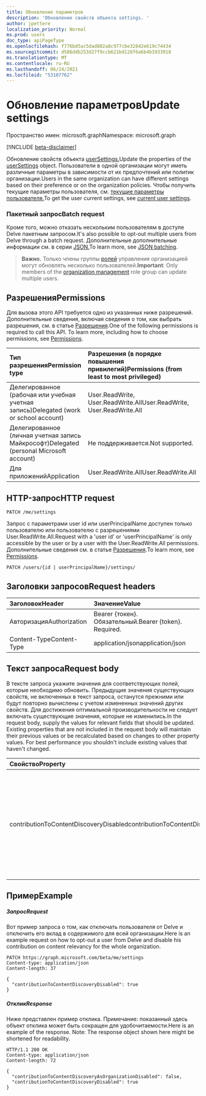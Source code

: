 ```yaml
---
title: Обновление параметров
description: 'Обновление свойств объекта settings. '
author: jpettere
localization_priority: Normal
ms.prod: users
doc_type: apiPageType
ms.openlocfilehash: f776bd5ac5dad802a8c977cbe32842e619c74434
ms.sourcegitcommit: d586ddb253d27f9ccb621bd128f6a6b4b1933918
ms.translationtype: MT
ms.contentlocale: ru-RU
ms.lasthandoff: 06/24/2021
ms.locfileid: "53107762"
---
```

# <a name="update-settings"></a><span data-ttu-id="233bc-103">Обновление параметров</span><span class="sxs-lookup"><span data-stu-id="233bc-103">Update settings</span></span>

<span data-ttu-id="233bc-104">Пространство имен: microsoft.graph</span><span class="sxs-lookup"><span data-stu-id="233bc-104">Namespace: microsoft.graph</span></span>

[!INCLUDE [beta-disclaimer](../../includes/beta-disclaimer.md)]

<span data-ttu-id="233bc-105">Обновление свойств объекта [userSettings.](../resources/usersettings.md)</span><span class="sxs-lookup"><span data-stu-id="233bc-105">Update the properties of the [userSettings](../resources/usersettings.md) object.</span></span> <span data-ttu-id="233bc-106">Пользователи в одной организации могут иметь различные параметры в зависимости от их предпочтений или политик организации.</span><span class="sxs-lookup"><span data-stu-id="233bc-106">Users in the same organization can have different settings based on their preference or on the organization policies.</span></span> <span data-ttu-id="233bc-107">Чтобы получить текущие параметры пользователя, см. [текущие параметры пользователя.](usersettings-get.md)</span><span class="sxs-lookup"><span data-stu-id="233bc-107">To get the user current settings, see [current user settings](usersettings-get.md).</span></span> 


### <a name="batch-request"></a><span data-ttu-id="233bc-108">Пакетный запрос</span><span class="sxs-lookup"><span data-stu-id="233bc-108">Batch request</span></span>

<span data-ttu-id="233bc-109">Кроме того, можно отказать нескольким пользователям в доступе Delve пакетным запросом.</span><span class="sxs-lookup"><span data-stu-id="233bc-109">It's also possible to opt-out multiple users from Delve through a batch request.</span></span>
<span data-ttu-id="233bc-110">Дополнительные дополнительные информации см. в серии [JSON.](/graph/json-batching)</span><span class="sxs-lookup"><span data-stu-id="233bc-110">To learn more, see [JSON batching](/graph/json-batching).</span></span>

><span data-ttu-id="233bc-111">**Важно.** Только члены группы [ролей](https://support.office.com/article/permissions-in-the-office-365-security-compliance-center-d10608af-7934-490a-818e-e68f17d0e9c1?ui=en-US&rs=en-US&ad=US) управления организацией могут обновлять несколько пользователей.</span><span class="sxs-lookup"><span data-stu-id="233bc-111">**Important**: Only members of the [organization management](https://support.office.com/article/permissions-in-the-office-365-security-compliance-center-d10608af-7934-490a-818e-e68f17d0e9c1?ui=en-US&rs=en-US&ad=US) role group can update multiple users.</span></span> 



## <a name="permissions"></a><span data-ttu-id="233bc-112">Разрешения</span><span class="sxs-lookup"><span data-stu-id="233bc-112">Permissions</span></span>

<span data-ttu-id="233bc-p103">Для вызова этого API требуется одно из указанных ниже разрешений. Дополнительные сведения, включая сведения о том, как выбрать разрешения, см. в статье [Разрешения](/graph/permissions-reference).</span><span class="sxs-lookup"><span data-stu-id="233bc-p103">One of the following permissions is required to call this API. To learn more, including how to choose permissions, see [Permissions](/graph/permissions-reference).</span></span>

|<span data-ttu-id="233bc-115">Тип разрешения</span><span class="sxs-lookup"><span data-stu-id="233bc-115">Permission type</span></span>      | <span data-ttu-id="233bc-116">Разрешения (в порядке повышения привилегий)</span><span class="sxs-lookup"><span data-stu-id="233bc-116">Permissions (from least to most privileged)</span></span>              |
|:--------------------|:---------------------------------------------------------|
|<span data-ttu-id="233bc-117">Делегированное (рабочая или учебная учетная запись)</span><span class="sxs-lookup"><span data-stu-id="233bc-117">Delegated (work or school account)</span></span> | <span data-ttu-id="233bc-118">User.ReadWrite, User.ReadWrite.All</span><span class="sxs-lookup"><span data-stu-id="233bc-118">User.ReadWrite, User.ReadWrite.All</span></span>   |
|<span data-ttu-id="233bc-119">Делегированное (личная учетная запись Майкрософт)</span><span class="sxs-lookup"><span data-stu-id="233bc-119">Delegated (personal Microsoft account)</span></span> | <span data-ttu-id="233bc-120">Не поддерживается.</span><span class="sxs-lookup"><span data-stu-id="233bc-120">Not supported.</span></span>    |
|<span data-ttu-id="233bc-121">Для приложений</span><span class="sxs-lookup"><span data-stu-id="233bc-121">Application</span></span> | <span data-ttu-id="233bc-122">User.ReadWrite.All</span><span class="sxs-lookup"><span data-stu-id="233bc-122">User.ReadWrite.All</span></span> |

## <a name="http-request"></a><span data-ttu-id="233bc-123">HTTP-запрос</span><span class="sxs-lookup"><span data-stu-id="233bc-123">HTTP request</span></span>

```http
PATCH /me/settings
```

<span data-ttu-id="233bc-124">Запрос с параметрами user id или userPrincipalName доступен только пользователю или пользователю с разрешениями User.ReadWrite.All.</span><span class="sxs-lookup"><span data-stu-id="233bc-124">Request with a 'user id' or 'userPrincipalName' is only accessible by the user or by a user with the User.ReadWrite.All permissions.</span></span> <span data-ttu-id="233bc-125">Дополнительные сведения см. в статье [Разрешения](/graph/permissions-reference).</span><span class="sxs-lookup"><span data-stu-id="233bc-125">To learn more, see [Permissions](/graph/permissions-reference).</span></span> 

```http
PATCH /users/{id | userPrincipalName}/settings/
```

## <a name="request-headers"></a><span data-ttu-id="233bc-126">Заголовки запросов</span><span class="sxs-lookup"><span data-stu-id="233bc-126">Request headers</span></span>

| <span data-ttu-id="233bc-127">Заголовок</span><span class="sxs-lookup"><span data-stu-id="233bc-127">Header</span></span>       | <span data-ttu-id="233bc-128">Значение</span><span class="sxs-lookup"><span data-stu-id="233bc-128">Value</span></span>|
|:-----------|:------|
| <span data-ttu-id="233bc-129">Авторизация</span><span class="sxs-lookup"><span data-stu-id="233bc-129">Authorization</span></span>  | <span data-ttu-id="233bc-p105">Bearer {токен}. Обязательный.</span><span class="sxs-lookup"><span data-stu-id="233bc-p105">Bearer {token}. Required.</span></span>  |
| <span data-ttu-id="233bc-132">Content-Type</span><span class="sxs-lookup"><span data-stu-id="233bc-132">Content-Type</span></span>  | <span data-ttu-id="233bc-133">application/json</span><span class="sxs-lookup"><span data-stu-id="233bc-133">application/json</span></span>  |

## <a name="request-body"></a><span data-ttu-id="233bc-134">Текст запроса</span><span class="sxs-lookup"><span data-stu-id="233bc-134">Request body</span></span>

<span data-ttu-id="233bc-p106">В тексте запроса укажите значения для соответствующих полей, которые необходимо обновить. Предыдущие значения существующих свойств, не включенных в текст запроса, останутся прежними или будут повторно вычислены с учетом измененных значений других свойств. Для достижения оптимальной производительности не следует включать существующие значения, которые не изменились.</span><span class="sxs-lookup"><span data-stu-id="233bc-p106">In the request body, supply the values for relevant fields that should be updated. Existing properties that are not included in the request body will maintain their previous values or be recalculated based on changes to other property values. For best performance you shouldn't include existing values that haven't changed.</span></span>

| <span data-ttu-id="233bc-138">Свойство</span><span class="sxs-lookup"><span data-stu-id="233bc-138">Property</span></span>     | <span data-ttu-id="233bc-139">Тип</span><span class="sxs-lookup"><span data-stu-id="233bc-139">Type</span></span>   |<span data-ttu-id="233bc-140">Описание</span><span class="sxs-lookup"><span data-stu-id="233bc-140">Description</span></span>|
|:---------------|:--------|:----------|
|<span data-ttu-id="233bc-141">contributionToContentDiscoveryDisabled</span><span class="sxs-lookup"><span data-stu-id="233bc-141">contributionToContentDiscoveryDisabled</span></span>|<span data-ttu-id="233bc-142">Логический</span><span class="sxs-lookup"><span data-stu-id="233bc-142">Boolean</span></span>|<span data-ttu-id="233bc-143">Настройка true для отключения доступа к документам в Office Delve для пользователя.</span><span class="sxs-lookup"><span data-stu-id="233bc-143">Set to true to disable access to documents in Office Delve for the user.</span></span> <span data-ttu-id="233bc-144">Этот параметр отражает состояние управления в [Office Delve](https://support.office.com/en-us/article/are-my-documents-safe-in-office-delve-f5f409a2-37ed-4452-8f61-681e5e1836f3?ui=en-US&rs=en-US&ad=US#bkmk_optout).</span><span class="sxs-lookup"><span data-stu-id="233bc-144">This setting reflects the control state in [Office Delve](https://support.office.com/en-us/article/are-my-documents-safe-in-office-delve-f5f409a2-37ed-4452-8f61-681e5e1836f3?ui=en-US&rs=en-US&ad=US#bkmk_optout).</span></span>|

## <a name="example"></a><span data-ttu-id="233bc-145">Пример</span><span class="sxs-lookup"><span data-stu-id="233bc-145">Example</span></span> 

##### <a name="request"></a><span data-ttu-id="233bc-146">Запрос</span><span class="sxs-lookup"><span data-stu-id="233bc-146">Request</span></span>

<span data-ttu-id="233bc-147">Вот пример запроса о том, как отключать пользователя от Delve и отключить его вклад в содержимого для всей организации.</span><span class="sxs-lookup"><span data-stu-id="233bc-147">Here is an example request on how to opt-out a user from Delve and disable his contribution on content relevancy for the whole organization.</span></span>

```http
PATCH https://graph.microsoft.com/beta/me/settings
Content-type: application/json
Content-length: 37

{
  "contributionToContentDiscoveryDisabled": true
}
```

##### <a name="response"></a><span data-ttu-id="233bc-148">Отклик</span><span class="sxs-lookup"><span data-stu-id="233bc-148">Response</span></span>

<span data-ttu-id="233bc-p108">Ниже представлен пример отклика. Примечание: показанный здесь объект отклика может быть сокращен для удобочитаемости.</span><span class="sxs-lookup"><span data-stu-id="233bc-p108">Here is an example of the response. Note: The response object shown here might be shortened for readability.</span></span>

```http
HTTP/1.1 200 OK
Content-type: application/json
Content-length: 72

{
  "contributionToContentDiscoveryAsOrganizationDisabled": false,
  "contributionToContentDiscoveryDisabled": true
}
```



